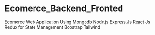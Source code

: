# Ecomerce_Backend_Fronted
Ecomerce Web Application Using Mongodb Node.js Express.Js React Js Redux for State Management Boostrap Tailwind
